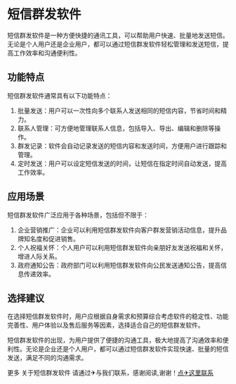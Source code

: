# 短信群发软件

短信群发软件是一种方便快捷的通讯工具，可以帮助用户快速、批量地发送短信。无论是个人用户还是企业用户，都可以通过短信群发软件轻松管理和发送短信，提高工作效率和沟通便利性。

## 功能特点

短信群发软件通常具有以下功能特点：

1. 批量发送：用户可以一次性向多个联系人发送相同的短信内容，节省时间和精力。
2. 联系人管理：可方便地管理联系人信息，包括导入、导出、编辑和删除等操作。
3. 群发记录：软件会自动记录发送的短信内容和发送时间，方便用户进行跟踪和管理。
4. 定时发送：用户可以设定短信发送的时间，让短信在指定时间自动发送，提高工作效率。

## 应用场景

短信群发软件广泛应用于各种场景，包括但不限于：

1. 企业营销推广：企业可以利用短信群发软件向客户群发营销活动信息，提升品牌知名度和促进销售。
2. 个人祝福关怀：个人用户可以利用短信群发软件向亲朋好友发送祝福和关怀，增进人际关系。
3. 政府通知公告：政府部门可以利用短信群发软件向公民发送通知公告，提高信息传递效率。

## 选择建议

在选择短信群发软件时，用户应根据自身需求和预算综合考虑软件的稳定性、功能完善性、用户体验以及售后服务等因素，选择适合自己的短信群发软件。

短信群发软件的出现，为用户提供了便捷的沟通工具，极大地提高了沟通效率和便利性。无论是企业还是个人用户，都可以通过短信群发软件实现快速、批量的短信发送，满足不同的沟通需求。

更多 关于短信群发软件 请通过✈与我们联系，感谢阅读,谢谢！[点✈这里联系](https://w.k02.cc)